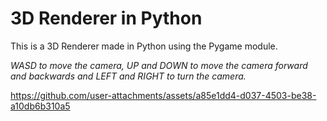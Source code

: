 # 3D Renderer in Python
This is a 3D Renderer made in Python using the Pygame module.

_WASD to move the camera, UP and DOWN to move the camera forward and backwards and LEFT and RIGHT to turn the camera._

https://github.com/user-attachments/assets/a85e1dd4-d037-4503-be38-a10db6b310a5


